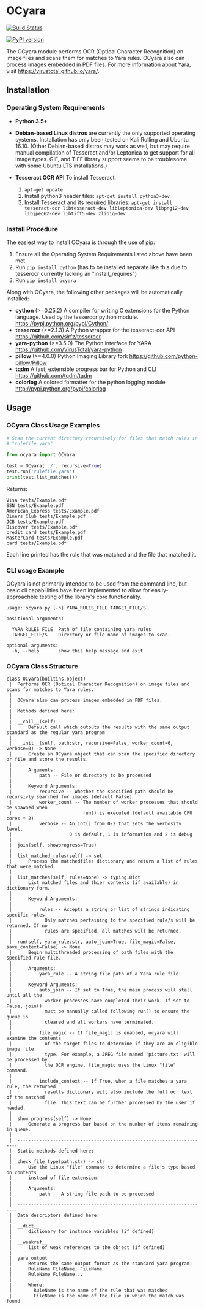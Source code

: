 # OCyara
[![Build Status](https://travis-ci.org/bandrel/OCyara.svg?branch=master)](https://travis-ci.org/bandrel/OCyara)

[![PyPI version](https://badge.fury.io/py/OCyara.svg)](https://pypi.python.org/pypi/OCyara/)

The OCyara module performs OCR (Optical Character Recognition) on image
files and scans them for matches to Yara rules.  OCyara also can process
images embedded in PDF files. For more information about Yara, visit
https://virustotal.github.io/yara/.

## Installation
### Operating System Requirements

- **Python 3.5+**
- **Debian-based Linux distros** are currently the only supported
  operating systems. Installation has only been tested on Kali
  Rolling and Ubuntu 16.10. (Other Debian-based distros may work as
  well, but may require manual compilation of Tesseract and/or Leptonica
  to get support for all image types. GIF, and TIFF library support
  seems to be troublesome with some Ubuntu LTS installations.)
- **Tesseract OCR API**
  To install Tesseract:

  1. `apt-get update`
  1. Install python3 header files: `apt-get install python3-dev`
  2. Install Tesseract and its required libraries:
     `apt-get install tesseract-ocr libtesseract-dev libleptonica-dev
      libpng12-dev libjpeg62-dev libtiff5-dev zlib1g-dev`



### Install Procedure
The easiest way to install OCyara is through the use of pip:

  1. Ensure all the Operating System Requirements listed above have been
     met
  3. Run `pip install cython` (has to be installed separate like this
     due to tesserocr currently lacking an "install_requires")
  2. Run `pip install ocyara`

Along with OCyara, the following other packages will be automatically
installed:
 - **cython** (>=0.25.2) A compiler for writing C extensions for the
   Python language. Used by the tesserocr python module.
   https://pypi.python.org/pypi/Cython/
 - **tesserocr** (>=2.1.3) A Python wrapper for the tesseract-ocr API
   https://github.com/sirfz/tesserocr
 - **yara-python** (>=3.5.0) The Python interface for YARA
   https://github.com/VirusTotal/yara-python
 - **pillow** (>=4.0.0) Python Imaging Library fork
   https://github.com/python-pillow/Pillow
 - **tqdm** A fast, extensible progress bar for Python and CLI
   https://github.com/tqdm/tqdm
 - **colorlog**
   A colored formatter for the python logging module
   http://pypi.python.org/pypi/colorlog


## Usage


### OCyara Class Usage Examples

```python
# Scan the current directory recursively for files that match rules in
# "rulefile.yara"

from ocyara import OCyara

test = OCyara('./', recursive=True)
test.run('rulefile.yara')
print(test.list_matches())
```

Returns:
```
Visa tests/Example.pdf
SSN tests/Example.pdf
American_Express tests/Example.pdf
Diners_Club tests/Example.pdf
JCB tests/Example.pdf
Discover tests/Example.pdf
credit_card tests/Example.pdf
MasterCard tests/Example.pdf
card tests/Example.pdf
```

Each line printed has the rule that was matched and the file that
matched it.

### CLI usage Example
OCyara is not primarily intended to be used from the command line, but
basic cli capablilities have been implemented to allow for
easily-approachble testing of the library's core functionality.

```
usage: ocyara.py [-h] YARA_RULES_FILE TARGET_FILE/S`

positional arguments:

  YARA_RULES_FILE  Path of file containing yara rules
  TARGET_FILE/S    Directory or file name of images to scan.

optional arguments:
  -h, --help       show this help message and exit
```

### OCyara Class Structure

```
class OCyara(builtins.object)
 |  Performs OCR (Optical Character Recognition) on image files and scans for matches to Yara rules.
 |
 |  OCyara also can process images embedded in PDF files.
 |
 |  Methods defined here:
 |
 |  __call__(self)
 |      Default call which outputs the results with the same output standard as the regular yara program
 |
 |  __init__(self, path:str, recursive=False, worker_count=6, verbose=0) -> None
 |      Create an OCyara object that can scan the specified directory or file and store the results.
 |
 |      Arguments:
 |          path -- File or directory to be processed
 |
 |      Keyword Arguments:
 |          recursive -- Whether the specified path should be recursivly searched for images (default False)
 |          worker_count -- The number of worker processes that should be spawned when
 |                          run() is executed (default available CPU cores * 2)
 |          verbose -- An int() from 0-2 that sets the verbosity level.
 |                     0 is default, 1 is information and 2 is debug
 |
 |  join(self, showprogress=True)
 |
 |  list_matched_rules(self) -> set
 |      Process the matchedfiles dictionary and return a list of rules that were matched.
 |
 |  list_matches(self, rules=None) -> typing.Dict
 |      List matched files and thier contexts (if available) in dictionary form.
 |
 |      Keyword Arguments:
 |
 |          rules -- Accepts a string or list of strings indicating specific rules.
 |            Only matches pertaining to the specified rule/s will be returned. If no
 |            rules are specified, all matches will be returned.
 |
 |  run(self, yara_rule:str, auto_join=True, file_magic=False, save_context=False) -> None
 |      Begin multithreaded processing of path files with the specified rule file.
 |
 |      Arguments:
 |          yara_rule -- A string file path of a Yara rule file
 |
 |      Keyword Arguments:
 |          auto_join -- If set to True, the main process will stall until all the
 |            worker processes have completed their work. If set to False, join()
 |            must be manually called following run() to ensure the queue is
 |            cleared and all workers have terminated.
 |
 |          file_magic -- If file_magic is enabled, ocyara will examine the contents
 |            of the target files to determine if they are an eligible image file
 |            type. For example, a JPEG file named 'picture.txt' will be processed by
 |            the OCR engine. file_magic uses the Linux "file" command.
 |
 |          include_context -- If True, when a file matches a yara rule, the returned
 |            results dictionary will also include the full ocr text of the matched
 |            file. This text can be further processed by the user if needed.
 |
 |  show_progress(self) -> None
 |      Generate a progress bar based on the number of items remaining in queue.
 |
 |  ----------------------------------------------------------------------
 |  Static methods defined here:
 |
 |  check_file_type(path:str) -> str
 |      Use the Linux "file" command to determine a file's type based on contents
 |      instead of file extension.
 |
 |      Arguments:
 |          path -- A string file path to be processed
 |
 |  ----------------------------------------------------------------------
 |  Data descriptors defined here:
 |
 |  __dict__
 |      dictionary for instance variables (if defined)
 |
 |  __weakref__
 |      list of weak references to the object (if defined)
 |
 |  yara_output
 |      Returns the same output format as the standard yara program:
 |      RuleName FileName, FileName
 |      RuleName FileName...
 |
 |      Where:
 |        RuleName is the name of the rule that was matched
 |        FileName is the name of the file in which the match was found
```
